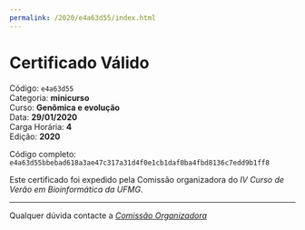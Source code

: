 ```yaml
---
permalink: /2020/e4a63d55/index.html
---
```


# Certificado Válido

Código: `e4a63d55`<br>
Categoria: **minicurso**<br>
Curso: **Genômica e evolução**<br>
Data: **29/01/2020**<br>
Carga Horária: **4**<br>
Edição: **2020**<br>


Código completo: `e4a63d55bbebad618a3ae47c317a31d4f0e1cb1daf0ba4fbd8136c7edd9b1ff8`


Este certificado foi expedido pela Comissão organizadora do *IV Curso de Verão em Bioinformática da UFMG*.

----

Qualquer dúvida contacte a [_Comissão Organizadora_](<mailto:cursobioinfoufmg@gmail.com$subject=[Certificados]>)

